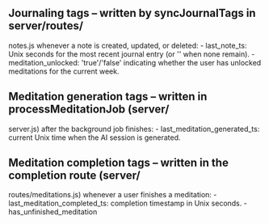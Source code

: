 ## Journaling tags – written by syncJournalTags in server/routes/
  notes.js whenever a note is created, updated, or deleted:
      - last_note_ts: Unix seconds for the most recent journal entry (or
  '' when none remain).
      - meditation_unlocked: 'true'/'false' indicating whether the user
  has unlocked meditations for the current week.
## Meditation generation tags – written in processMeditationJob (server/
  server.js) after the background job finishes:
      - last_meditation_generated_ts: current Unix time when the AI session is generated.
## Meditation completion tags – written in the completion route (server/
  routes/meditations.js) whenever a user finishes a meditation:
      - last_meditation_completed_ts: completion timestamp in Unix
  seconds.
      - has_unfinished_meditation

